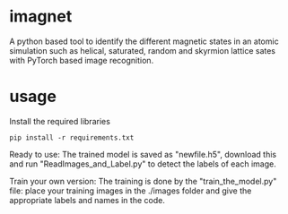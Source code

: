 # imagnet
A python based tool to identify the different magnetic states in an atomic simulation such as helical, saturated, random and skyrmion lattice sates with PyTorch based image recognition. 
# usage
Install the required libraries

`pip install -r requirements.txt`

Ready to use: The trained model is saved as "newfile.h5", download this and run "ReadImages_and_Label.py" to detect the labels of each image. 

Train your own version: The training is done by the "train_the_model.py" file: place your training images in the ./images folder and give the  appropriate labels and names in the code. 
